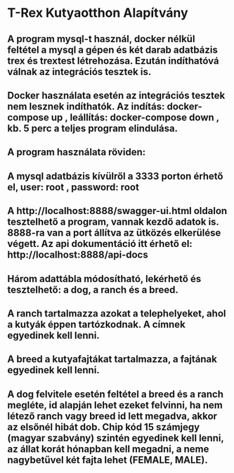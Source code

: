 # T-Rex Kutyaotthon Alapítvány 

## A program mysql-t használ, docker nélkül feltétel a mysql a gépen és két darab adatbázis trex és trextest létrehozása. Ezután indíthatóvá válnak az integrációs tesztek is. 
## Docker használata esetén az integrációs tesztek nem lesznek indíthatók. Az indítás: docker-compose up , leállítás: docker-compose down , kb. 5 perc a teljes program elindulása.
## A program használata röviden:
## A mysql adatbázis kívülről a 3333 porton érhető el, user: root , password: root
## A http://localhost:8888/swagger-ui.html oldalon tesztelhető a program, vannak kezdő adatok is. 8888-ra van a port állítva az ütközés elkerülése végett. Az api dokumentáció itt érhető el: http://localhost:8888/api-docs
## Három adattábla módosítható, lekérhető és tesztelhető: a dog, a ranch és a breed.
## A ranch tartalmazza azokat a telephelyeket, ahol a kutyák éppen tartózkodnak. A címnek egyedinek kell lenni.
## A breed a kutyafajtákat tartalmazza, a fajtának egyedinek kell lenni.
## A dog felvitele esetén feltétel a breed és a ranch megléte, id alapján lehet ezeket felvinni, ha nem létező ranch vagy breed id lett megadva, akkor az elsőnél hibát dob. Chip kód 15 számjegy (magyar szabvány) szintén egyedinek kell lenni, az állat korát hónapban kell megadni, a neme nagybetűvel két fajta lehet (FEMALE, MALE). 


